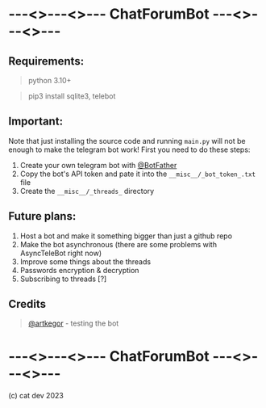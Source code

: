 # ---<>---<>--- ChatForumBot ---<>---<>---
## Requirements:

> python 3.10+

> pip3 install sqlite3, telebot

## Important:

Note that just installing the source code and running ```main.py``` will not be enough to make the telegram bot work! First you need to do these steps:
1. Create your own telegram bot with [@BotFather](https://telegram.me/BotFather)
2. Copy the bot's API token and pate it into the ```__misc__/_bot_token_.txt``` file
3. Create the ```__misc__/_threads_``` directory

## Future plans:

1. Host a bot and make it something bigger than just a github repo
2. Make the bot asynchronous (there are some problems with AsyncTeleBot right now)
3. Improve some things about the threads
4. Passwords encryption & decryption
5. Subscribing to threads [?]

## Credits
> [@artkegor](https://github.com/artkegor) - testing the bot
# ---<>---<>--- ChatForumBot ---<>---<>---
(c) cat dev 2023
